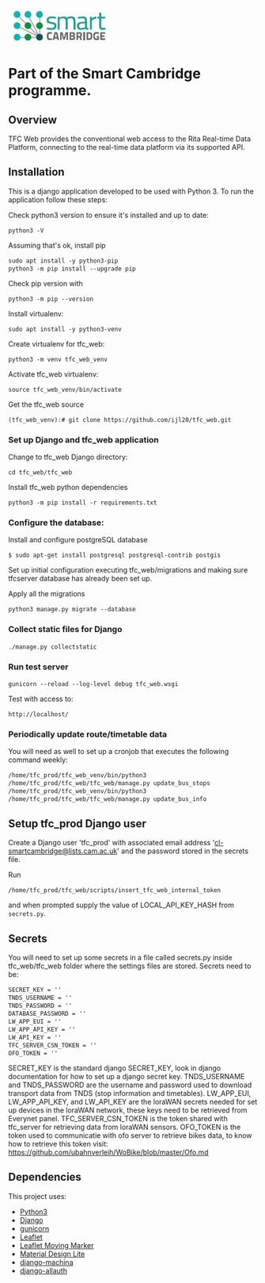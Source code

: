 [![Smart Cambridge logo](images/smart_cambridge_logo.jpg)](https://github.com/ijl20/tfc_web)

# Part of the Smart Cambridge programme.

## Overview

TFC Web provides the conventional web access to the Rita Real-time Data Platform, connecting to the real-time data
platform via its supported API.

## Installation

This is a django application developed to be used with Python 3. To run the application follow these steps:

Check python3 version to ensure it's installed and up to date:
```
python3 -V
```
Assuming that's ok, install pip
```
sudo apt install -y python3-pip
python3 -m pip install --upgrade pip
```
Check pip version with
```
python3 -m pip --version
```

Install virtualenv:
```
sudo apt install -y python3-venv
```
Create virtualenv for tfc_web:
```
python3 -m venv tfc_web_venv
```
Activate tfc_web virtualenv:
``` 
source tfc_web_venv/bin/activate
```

Get the tfc_web source
```
(tfc_web_venv):# git clone https://github.com/ijl20/tfc_web.git
```


### Set up Django and tfc_web application

Change to tfc_web Django directory:
```
cd tfc_web/tfc_web
```
Install tfc_web python dependencies
```
python3 -m pip install -r requirements.txt
```

### Configure the database:
Install and configure postgreSQL database
```
$ sudo apt-get install postgresql postgresql-contrib postgis
```

Set up initial configuration executing tfc_web/migrations and making sure tfcserver database has already been set up.

Apply all the migrations
```
python3 manage.py migrate --database
```

### Collect static files for Django
```
./manage.py collectstatic

```

### Run test server
```
gunicorn --reload --log-level debug tfc_web.wsgi
```
Test with access to:
```
http://localhost/
```

### Periodically update route/timetable data

You will need as well to set up a cronjob that executes the following command weekly:

```
/home/tfc_prod/tfc_web_venv/bin/python3 /home/tfc_prod/tfc_web/tfc_web/manage.py update_bus_stops
/home/tfc_prod/tfc_web_venv/bin/python3 /home/tfc_prod/tfc_web/tfc_web/manage.py update_bus_info
```

## Setup tfc_prod Django user

Create a Django user 'tfc_prod' with associated email address
'cl-smartcambridge@lists.cam.ac.uk' and the password stored in the secrets file.

Run

```
/home/tfc_prod/tfc_web/scripts/insert_tfc_web_internal_token
```

and when prompted supply the value of LOCAL_API_KEY_HASH from `secrets.py`.

## Secrets

You will need to set up some secrets in a file called secrets.py inside tfc_web/tfc_web folder where the settings 
files are stored. Secrets need to be: 

```
SECRET_KEY = ''
TNDS_USERNAME = ''
TNDS_PASSWORD = ''
DATABASE_PASSWORD = ''
LW_APP_EUI = ''
LW_APP_API_KEY = ''
LW_API_KEY = ''
TFC_SERVER_CSN_TOKEN = ''
OFO_TOKEN = ''
```

SECRET_KEY is the standard django SECRET_KEY, look in django documentation for how to set up a django secret key.
TNDS_USERNAME and TNDS_PASSWORD are the username and password used to download transport data from TNDS 
(stop information and timetables). LW_APP_EUI, LW_APP_API_KEY, and LW_API_KEY are the loraWAN secrets needed for 
set up devices in the loraWAN network, these keys need to be retrieved from Everynet panel. 
TFC_SERVER_CSN_TOKEN is the token shared with tfc_server for retrieving data
from loraWAN sensors. OFO_TOKEN is the token used to communicatie with ofo server to retrieve bikes data, to know 
how to retrieve this token visit: https://github.com/ubahnverleih/WoBike/blob/master/Ofo.md

## Dependencies

This project uses:
- [Python3](https://www.python.org/)
- [Django](https://www.djangoproject.com/)
- [gunicorn](http://gunicorn.org/)
- [Leaflet](http://leafletjs.com/)
- [Leaflet Moving Marker](https://github.com/ewoken/Leaflet.MovingMarker)
- [Material Design Lite](https://getmdl.io/)
- [django-machina](https://github.com/ellmetha/django-machina)
- [django-allauth](https://github.com/pennersr/django-allauth)
